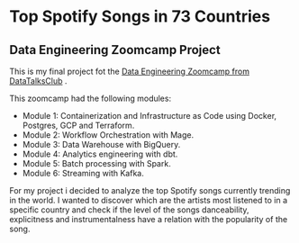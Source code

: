 # Top Spotify Songs in 73 Countries

## Data Engineering Zoomcamp  Project
This is my final project fot the [Data Engineering Zoomcamp from DataTalksClub](https://github.com/DataTalksClub/data-engineering-zoomcamp) .

This zoomcamp had the following modules: 
  - Module 1: Containerization and Infrastructure as Code using Docker, Postgres, GCP and Terraform.
  - Module 2: Workflow Orchestration with Mage.
  - Module 3: Data Warehouse with BigQuery.
  - Module 4: Analytics engineering with dbt.
  - Module 5: Batch processing with Spark.
  - Module 6: Streaming with Kafka.
    
For my project i decided to analyze the top Spotify songs currently trending in the world. I wanted to discover which are the artists most listened to in a specific country and check if the level of the songs danceability, explicitness and instrumentalness have a relation with the popularity of the song.    
